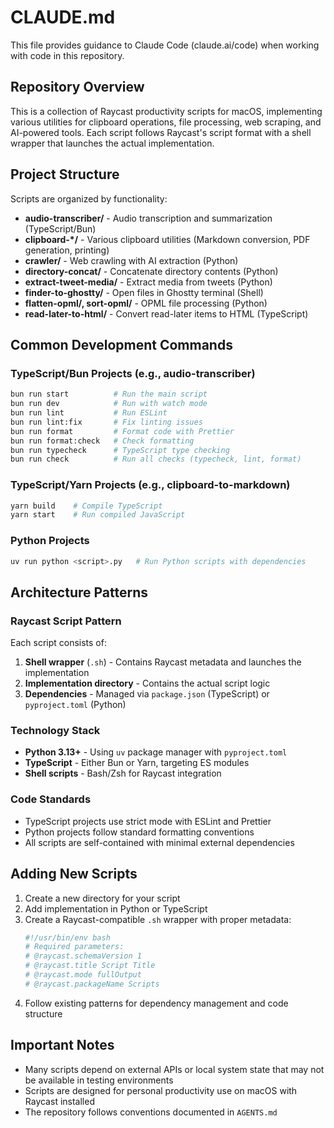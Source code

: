 # CLAUDE.md

This file provides guidance to Claude Code (claude.ai/code) when working with code in this repository.

## Repository Overview

This is a collection of Raycast productivity scripts for macOS, implementing various utilities for clipboard operations, file processing, web scraping, and AI-powered tools. Each script follows Raycast's script format with a shell wrapper that launches the actual implementation.

## Project Structure

Scripts are organized by functionality:
- **audio-transcriber/** - Audio transcription and summarization (TypeScript/Bun)
- **clipboard-*/** - Various clipboard utilities (Markdown conversion, PDF generation, printing)
- **crawler/** - Web crawling with AI extraction (Python)
- **directory-concat/** - Concatenate directory contents (Python)
- **extract-tweet-media/** - Extract media from tweets (Python)
- **finder-to-ghostty/** - Open files in Ghostty terminal (Shell)
- **flatten-opml/, sort-opml/** - OPML file processing (Python)
- **read-later-to-html/** - Convert read-later items to HTML (TypeScript)

## Common Development Commands

### TypeScript/Bun Projects (e.g., audio-transcriber)
```bash
bun run start          # Run the main script
bun run dev            # Run with watch mode
bun run lint           # Run ESLint
bun run lint:fix       # Fix linting issues
bun run format         # Format code with Prettier
bun run format:check   # Check formatting
bun run typecheck      # TypeScript type checking
bun run check          # Run all checks (typecheck, lint, format)
```

### TypeScript/Yarn Projects (e.g., clipboard-to-markdown)
```bash
yarn build    # Compile TypeScript
yarn start    # Run compiled JavaScript
```

### Python Projects
```bash
uv run python <script>.py   # Run Python scripts with dependencies
```

## Architecture Patterns

### Raycast Script Pattern
Each script consists of:
1. **Shell wrapper** (`.sh`) - Contains Raycast metadata and launches the implementation
2. **Implementation directory** - Contains the actual script logic
3. **Dependencies** - Managed via `package.json` (TypeScript) or `pyproject.toml` (Python)

### Technology Stack
- **Python 3.13+** - Using `uv` package manager with `pyproject.toml`
- **TypeScript** - Either Bun or Yarn, targeting ES modules
- **Shell scripts** - Bash/Zsh for Raycast integration

### Code Standards
- TypeScript projects use strict mode with ESLint and Prettier
- Python projects follow standard formatting conventions
- All scripts are self-contained with minimal external dependencies

## Adding New Scripts

1. Create a new directory for your script
2. Add implementation in Python or TypeScript
3. Create a Raycast-compatible `.sh` wrapper with proper metadata:
   ```bash
   #!/usr/bin/env bash
   # Required parameters:
   # @raycast.schemaVersion 1
   # @raycast.title Script Title
   # @raycast.mode fullOutput
   # @raycast.packageName Scripts
   ```
4. Follow existing patterns for dependency management and code structure

## Important Notes

- Many scripts depend on external APIs or local system state that may not be available in testing environments
- Scripts are designed for personal productivity use on macOS with Raycast installed
- The repository follows conventions documented in `AGENTS.md`